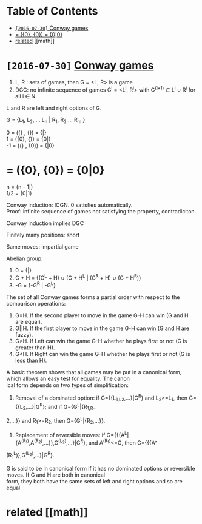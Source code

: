 
# Table of Contents

-   [`[2016-07-30]` Conway games](#mthwrldwlfrmcmcnwygmhtmlcnwygms) 
-   [= ({0}, {0}) = {0|0}](#527_2073) 
-   [related](#rltd) [[math]]





# `[2016-07-30]` [Conway games](http://mathworld.wolfram.com/ConwayGame.html)

1.  L, R : sets of games, then G = <L, R> is a game
2.  DGC: no infinite sequence of games G<sup>i</sup> = <L<sup>i</sup>, R<sup>i</sup>> with G<sup>(i+1)</sup> &isin; L<sup>i</sup> &cup; R<sup>i</sup> for all i &isin; N

L and R are left and right options of G.  

G = {L<sub>1</sub>, L<sub>2</sub>, &#x2026; L<sub>n</sub> | R<sub>1</sub>, R<sub>2</sub> &#x2026; R<sub>m</sub> }  

0  = ({} , {})  = {|}  
1  = ({0}, {}}  = {0|}  
-1 = ({} , {0}) = {|0}  




# = ({0}, {0}) = {0|0}

n = {n - 1|}  
1/2 = {0|1}  

Conway induction: ICGN. 0 satisfies automatically.  
Proof: infinite sequence of games not satisfying the property, contradiciton.  

Conway induction implies DGC  

Finitely many positions: short  

Same moves: impartial game  

Abelian group:  

1.  0 = {|}
2.  G + H = {(G<sup>L</sup> + H) &cup; (G + H<sup>L</sup> | (G<sup>R</sup> + H) &cup; (G + H<sup>R</sup>)}
3.  -G = {-G<sup>R</sup> | -G<sup>L</sup>}

The set of all Conway games forms a partial order with respect to the comparison operations:  

1.  G=H. If the second player to move in the game G-H can win (G and H are equal).
2.  G||H. If the first player to move in the game G-H can win (G and H are fuzzy).
3.  G>H. If Left can win the game G-H whether he plays first or not (G is greater than H).
4.  G<H. If Right can win the game G-H whether he plays first or not (G is less than H).

A basic theorem shows that all games may be put in a canonical form, which allows an easy test for equality. The canon  
ical form depends on two types of simplification:  

1.  Removal of a dominated option: if G={{L<sub>1,L</sub><sub>2</sub>,&#x2026;}|G<sup>R</sup>} and L<sub>2</sub>>=L<sub>1</sub>, then G={{L<sub>2</sub>,&#x2026;}|G<sup>R</sup>}; and if G={G<sup>L</sup>|{R<sub>1,R</sub>\_

2,&#x2026;}} and R<sub>1</sub>>=R<sub>2</sub>, then  G={G<sup>L</sup>|{R<sub>2</sub>,&#x2026;}}.  

1.  Replacement of reversible moves: if G={{{A<sup>L</sup>|{A<sup>(R<sub>1</sub>)</sup>,A<sup>(R<sub>2</sub>)</sup>,&#x2026;}},G<sup>(L<sub>2</sub>)</sup>,&#x2026;}|G<sup>R</sup>}, and A<sup>(R<sub>1</sub>)</sup><=G, then G={{{A^

(R<sub>1</sub><sup>L</sup>)},G<sup>(L<sub>2</sub>)</sup>,&#x2026;}|G<sup>R</sup>}.  

G is said to be in canonical form if it has no dominated options or reversible moves. If G and H are both in canonical  
 form, they both have the same sets of left and right options and so are equal.  




# related       [[math]]

